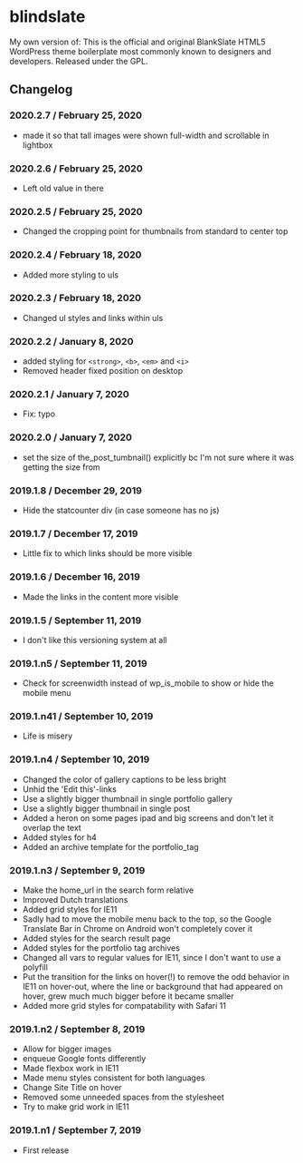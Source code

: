 # blindslate
My own version of: This is the official and original BlankSlate HTML5 WordPress theme boilerplate most commonly known to designers and developers. Released under the GPL.

## Changelog

### 2020.2.7 / February 25, 2020
* made it so that tall images were shown full-width and scrollable in lightbox

### 2020.2.6 / February 25, 2020
* Left old value in there

### 2020.2.5 / February 25, 2020
* Changed the cropping point for thumbnails from standard to center top

### 2020.2.4 / February 18, 2020
* Added more styling to uls

### 2020.2.3 / February 18, 2020
* Changed ul styles and links within uls

### 2020.2.2 / January 8, 2020
* added styling for `<strong>`, `<b>`, `<em>` and `<i>`
* Removed header fixed position on desktop

### 2020.2.1 / January 7, 2020
* Fix: typo

### 2020.2.0 / January 7, 2020
* set the size of the_post_tumbnail() explicitly bc I'm not sure where it was getting the size from

### 2019.1.8 / December 29, 2019
* Hide the statcounter div (in case someone has no js)

### 2019.1.7 / December 17, 2019
* Little fix to which links should be more visible

### 2019.1.6 / December 16, 2019
* Made the links in the content more visible

### 2019.1.5 / September 11, 2019
* I don't like this versioning system at all

### 2019.1.n5 / September 11, 2019
* Check for screenwidth instead of wp_is_mobile to show or hide the mobile menu

### 2019.1.n41 / September 10, 2019
* Life is misery

### 2019.1.n4 / September 10, 2019
* Changed the color of gallery captions to be less bright
* Unhid the 'Edit this'-links
* Use a slightly bigger thumbnail in single portfolio gallery
* Use a slightly bigger thumbnail in single post
* Added a heron on some pages ipad and big screens and don't let it overlap the text
* Added styles for h4
* Added an archive template for the portfolio_tag

### 2019.1.n3 / September 9, 2019
* Make the home_url in the search form relative
* Improved Dutch translations
* Added grid styles for IE11
* Sadly had to move the mobile menu back to the top, so the Google Translate Bar in Chrome on Android won't completely cover it
* Added styles for the search result page
* Added styles for the portfolio tag archives
* Changed all vars to regular values for IE11, since I don't want to use a polyfill
* Put the transition for the links on hover(!) to remove the odd behavior in IE11 on hover-out, where the line or background that had appeared on hover, grew much much bigger before it became smaller
* Added more grid styles for compatability with Safari 11

### 2019.1.n2 / September 8, 2019
* Allow for bigger images
* enqueue Google fonts differently
* Made flexbox work in IE11
* Made menu styles consistent for both languages
* Change Site Title on hover
* Removed some unneeded spaces from the stylesheet
* Try to make grid work in IE11

### 2019.1.n1 / September 7, 2019
* First release
